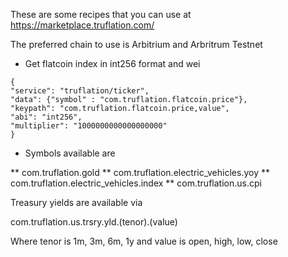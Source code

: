 These are some recipes that you can use at https://marketplace.truflation.com/

The preferred chain to use is Arbitrium and Arbritrum Testnet

* Get flatcoin index in int256 format and wei
```
{
"service": "truflation/ticker",
"data": {"symbol" : "com.truflation.flatcoin.price"},
"keypath": "com.truflation.flatcoin.price,value", 
"abi": "int256",
"multiplier": "1000000000000000000"
}
```
* Symbols available are

** com.truflation.gold
** com.truflation.electric_vehicles.yoy
** com.truflation.electric_vehicles.index
** com.truflation.us.cpi

Treasury yields are available via

com.truflation.us.trsry.yld.(tenor).(value)

Where tenor is 1m, 3m, 6m, 1y
and value is open, high, low, close

